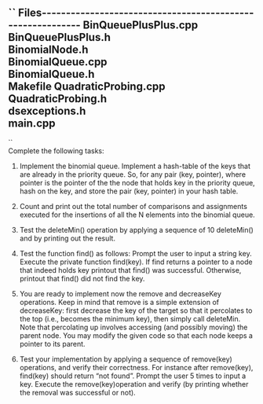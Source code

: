 ``
Files-----------------------------------------------------------
  BinQueuePlusPlus.cpp 	
	BinQueuePlusPlus.h 	
	BinomialNode.h 	
	BinomialQueue.cpp 	
	BinomialQueue.h 	
	Makefile 
	QuadraticProbing.cpp 	
	QuadraticProbing.h 	
	dsexceptions.h 	
	main.cpp
--------------------------------------------------------------
``	
Complete the following tasks:

1. Implement the binomial queue. Implement a hash-table of the keys that are already
in the priority queue. So, for any pair (key, pointer), where pointer is the pointer
of the the node that holds key in the priority queue, hash on the key, and store the
pair (key, pointer) in your hash table.

2. Count and print out the total number of comparisons and assignments executed for
the insertions of all the N elements into the binomial queue.

3. Test the deleteMin() operation by applying a sequence of 10 deleteMin() and by
printing out the result.

4. Test the function find() as follows: Prompt the user to input a string key. Execute
the private function find(key). If find returns a pointer to a node that indeed holds
key printout that find() was successful. Otherwise, printout that find() did not find
the key.

5. You are ready to implement now the remove and decreaseKey operations. Keep in
mind that remove is a simple extension of decreaseKey: first decrease the key of the
target so that it percolates to the top (i.e., becomes the minimum key), then simply
call deleteMin. Note that percolating up involves accessing (and possibly moving) the
parent node. You may modify the given code so that each node keeps a pointer to its
parent.

6. Test your implementation by applying a sequence of remove(key) operations, and
verify their correctness. For instance after remove(key), find(key) should return “not
found”. Prompt the user 5 times to input a key. Execute the remove(key)operation
and verify (by printing whether the removal was successful or not).








